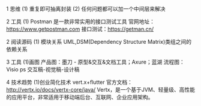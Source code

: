 1 思维
 (1) 重复即可抽离封装
 (2) 任何问题都可以加一个中间层来解决


 2 工具
 (1) Postman 是一款非常实用的接口测试工具
    官网地址：https://www.getpostman.com
    接口测试：https://getman.cn/

 2 阅读源码
   (1) 模块关系
   UML,DSM(Dependency Structure Matrix)类组之间的依赖关系

 3 工具
    (1)画图
    产品图：墨刀 - 原型&交互&文档工具；Axure；蓝湖
    流程图：Visio
    ps
    交互稿-视觉稿-设计稿

 4 技术趋势
    (1)创业简化技术
    vert.x+flutter
    官方文档：http://vertx.io/docs/vertx-core/java/
    Vertx，是一个基于JVM、轻量级、高性能的应用平台，非常适用于移动端后台、互联网、企业应用架构。